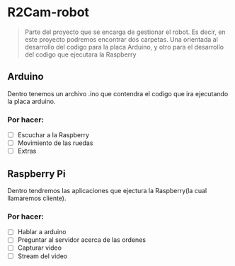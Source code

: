 # R2Cam-robot
> Parte del proyecto que se encarga de gestionar el robot. Es decir, en este proyecto podremos encontrar dos carpetas. Una orientada al desarrollo del codigo para la placa Arduino, y otro para el desarrollo del codigo que ejecutara la Raspberry
## Arduino
Dentro tenemos un archivo .ino que contendra el codigo que ira ejecutando la placa arduino.
### Por hacer:
- [ ] Escuchar a la Raspberry
- [ ] Movimiento de las ruedas
- [ ] Extras
## Raspberry Pi
Dentro tendremos las aplicaciones que ejectura la Raspberry(la cual llamaremos cliente).
### Por hacer:
- [ ] Hablar a arduino
- [ ] Preguntar al servidor acerca de las ordenes
- [ ] Capturar video
- [ ] Stream del video